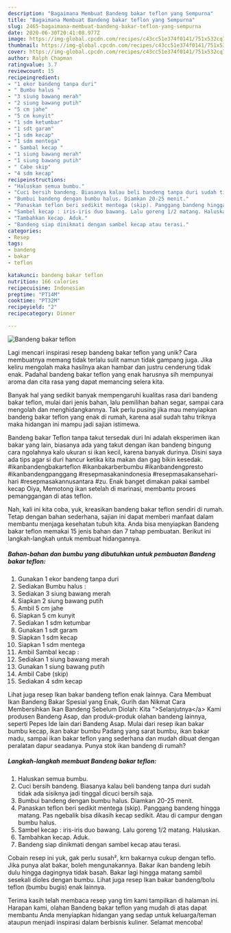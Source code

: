 ```yaml
---
description: "Bagaimana Membuat Bandeng bakar teflon yang Sempurna"
title: "Bagaimana Membuat Bandeng bakar teflon yang Sempurna"
slug: 2465-bagaimana-membuat-bandeng-bakar-teflon-yang-sempurna
date: 2020-06-30T20:41:08.977Z
image: https://img-global.cpcdn.com/recipes/c43cc51e374f0141/751x532cq70/bandeng-bakar-teflon-foto-resep-utama.jpg
thumbnail: https://img-global.cpcdn.com/recipes/c43cc51e374f0141/751x532cq70/bandeng-bakar-teflon-foto-resep-utama.jpg
cover: https://img-global.cpcdn.com/recipes/c43cc51e374f0141/751x532cq70/bandeng-bakar-teflon-foto-resep-utama.jpg
author: Ralph Chapman
ratingvalue: 3.7
reviewcount: 15
recipeingredient:
- "1 ekor bandeng tanpa duri"
- " Bumbu halus "
- "3 siung bawang merah"
- "2 siung bawang putih"
- "5 cm jahe"
- "5 cm kunyit"
- "1 sdm ketumbar"
- "1 sdt garam"
- "1 sdm kecap"
- "1 sdm mentega"
- " Sambal kecap "
- "1 siung bawang merah"
- "1 siung bawang putih"
- " Cabe skip"
- "4 sdm kecap"
recipeinstructions:
- "Haluskan semua bumbu."
- "Cuci bersih bandeng. Biasanya kalau beli bandeng tanpa duri sudah tidak ada sisiknya jadi tinggal dicuci bersih saja."
- "Bumbui bandeng dengan bumbu halus. Diamkan 20-25 menit."
- "Panaskan teflon beri sedikit mentega (skip). Panggang bandeng hingga matang. Pas ngebalik bisa dikasih kecap sedikit. Atau di campur dengan bumbu halus."
- "Sambel kecap : iris-iris duo bawang. Lalu goreng 1/2 matang. Haluskan."
- "Tambahkan kecap. Aduk."
- "Bandeng siap dinikmati dengan sambel kecap atau terasi."
categories:
- Resep
tags:
- bandeng
- bakar
- teflon

katakunci: bandeng bakar teflon 
nutrition: 166 calories
recipecuisine: Indonesian
preptime: "PT14M"
cooktime: "PT32M"
recipeyield: "2"
recipecategory: Dinner

---
```



![Bandeng bakar teflon](https://img-global.cpcdn.com/recipes/c43cc51e374f0141/751x532cq70/bandeng-bakar-teflon-foto-resep-utama.jpg)

Lagi mencari inspirasi resep bandeng bakar teflon yang unik? Cara membuatnya memang tidak terlalu sulit namun tidak gampang juga. Jika keliru mengolah maka hasilnya akan hambar dan justru cenderung tidak enak. Padahal bandeng bakar teflon yang enak harusnya sih mempunyai aroma dan cita rasa yang dapat memancing selera kita.

Banyak hal yang sedikit banyak mempengaruhi kualitas rasa dari bandeng bakar teflon, mulai dari jenis bahan, lalu pemilihan bahan segar, sampai cara mengolah dan menghidangkannya. Tak perlu pusing jika mau menyiapkan bandeng bakar teflon yang enak di rumah, karena asal sudah tahu triknya maka hidangan ini mampu jadi sajian istimewa.

Bandeng bakar Teflon tanpa takut tersedak duri Ini adalah eksperimen ikan bakar yang lain, biasanya ada yang takut dengan ikan bandeng bingung cara ngolahnya kalo ukuran si ikan kecil, karena banyak durinya. Disini saya ada tips agar si duri hancur ketika kita makan dan gag bikin kesedak. #ikanbandengbakarteflon #ikanbakarberbumbu #ikanbandengpresto #ikanbandengpanggang #resepmasakanindonesia #resepmasakansehari-hari #resepmasakannusantara #zu. Enak banget dimakan pakai sambel kecap Oiya, Memotong ikan setelah di marinasi, membantu proses pemanggangan di atas teflon.


Nah, kali ini kita coba, yuk, kreasikan bandeng bakar teflon sendiri di rumah. Tetap dengan bahan sederhana, sajian ini dapat memberi manfaat dalam membantu menjaga kesehatan tubuh kita. Anda bisa menyiapkan Bandeng bakar teflon memakai 15 jenis bahan dan 7 tahap pembuatan. Berikut ini langkah-langkah untuk membuat hidangannya.

<!--inarticleads1-->

##### Bahan-bahan dan bumbu yang dibutuhkan untuk pembuatan Bandeng bakar teflon:

1. Gunakan 1 ekor bandeng tanpa duri
1. Sediakan  Bumbu halus :
1. Sediakan 3 siung bawang merah
1. Siapkan 2 siung bawang putih
1. Ambil 5 cm jahe
1. Siapkan 5 cm kunyit
1. Sediakan 1 sdm ketumbar
1. Gunakan 1 sdt garam
1. Siapkan 1 sdm kecap
1. Siapkan 1 sdm mentega
1. Ambil  Sambal kecap :
1. Sediakan 1 siung bawang merah
1. Gunakan 1 siung bawang putih
1. Ambil  Cabe (skip)
1. Sediakan 4 sdm kecap


Lihat juga resep Ikan bakar bandeng teflon enak lainnya. Cara Membuat Ikan Bandeng Bakar Spesial yang Enak, Gurih dan Nikmat Cara Membersihkan Ikan Bandeng Sebelum Diolah: Kita &#34;&gt;Selanjutnya&lt;/a&gt; Kami produsen Bandeng Asap, dan produk-produk olahan bandeng lainnya, seperti Pepes Ide lain dari Bandeng Asap. Mulai dari resep ikan bakar bumbu kecap, ikan bakar bumbu Padang yang sarat bumbu, ikan bakar madu, sampai ikan bakar teflon yang sederhana dan mudah dibuat dengan peralatan dapur seadanya. Punya stok ikan bandeng di rumah? 

<!--inarticleads2-->

##### Langkah-langkah membuat Bandeng bakar teflon:

1. Haluskan semua bumbu.
1. Cuci bersih bandeng. Biasanya kalau beli bandeng tanpa duri sudah tidak ada sisiknya jadi tinggal dicuci bersih saja.
1. Bumbui bandeng dengan bumbu halus. Diamkan 20-25 menit.
1. Panaskan teflon beri sedikit mentega (skip). Panggang bandeng hingga matang. Pas ngebalik bisa dikasih kecap sedikit. Atau di campur dengan bumbu halus.
1. Sambel kecap : iris-iris duo bawang. Lalu goreng 1/2 matang. Haluskan.
1. Tambahkan kecap. Aduk.
1. Bandeng siap dinikmati dengan sambel kecap atau terasi.


Cobain resep ini yuk, gak perlu susah², krn bakarnya cukup dengan teflo. Jika punya alat bakar, boleh mengunakannya. Bakar ikan bandeng lebih dulu hingga dagingnya tidak basah. Bakar lagi hingga matang sambil sesekali dioles dengan bumbu. Lihat juga resep Ikan bakar bandeng/bolu teflon (bumbu bugis) enak lainnya. 

Terima kasih telah membaca resep yang tim kami tampilkan di halaman ini. Harapan kami, olahan Bandeng bakar teflon yang mudah di atas dapat membantu Anda menyiapkan hidangan yang sedap untuk keluarga/teman ataupun menjadi inspirasi dalam berbisnis kuliner. Selamat mencoba!

